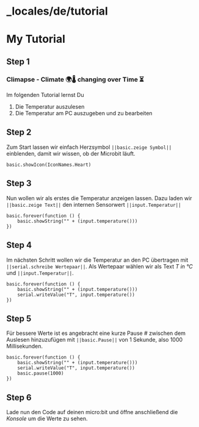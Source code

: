 # _locales/de/tutorial
# My Tutorial
## Step 1

### Climapse - Climate 🌍🌡️ changing over Time  ⏳️

Im folgenden Tutorial lernst Du
1. Die Temperatur auszulesen
2. Die Temperatur am PC auszugeben und zu bearbeiten

## Step 2

Zum Start lassen wir einfach Herzsymbol ``||basic.zeige Symbol||`` einblenden, damit wir wissen,
ob der Microbit läuft. 

```blocks
basic.showIcon(IconNames.Heart)
```

## Step 3

Nun wollen wir als erstes die Temperatur anzeigen lassen. 
Dazu laden wir ``||basic.zeige Text||`` den internen Sensorwert ``||input.Temperatur||`` 

```blocks
basic.forever(function () {
    basic.showString("" + (input.temperature()))
})
```

## Step 4

Im nächsten Schritt wollen wir die Temperatur an den PC übertragen 
mit ``||serial.schreibe Wertepaar||``.
Als Wertepaar wählen wir als Text *T in °C* und ``||input.Temperatur||``.

```blocks
basic.forever(function () {
    basic.showString("" + (input.temperature()))
    serial.writeValue("T", input.temperature())
})
```

## Step 5

Für bessere Werte ist es angebracht eine kurze Pause #
zwischen dem Auslesen hinzuzufügen mit ``||basic.Pause||`` von 1 Sekunde, also 1000 Millisekunden.

```blocks
basic.forever(function () {
    basic.showString("" + (input.temperature()))
    serial.writeValue("T", input.temperature())
    basic.pause(1000)
})
```

## Step 6

Lade nun den Code auf deinen micro:bit und öffne anschließend die *Konsole* um die Werte zu sehen.


 <!-- for PXT/microbit -->
<script src="https://makecode.com/gh-pages-embed.js"></script><script>makeCodeRender("{{ site.makecode.home_url }}", "{{ site.github.owner_name }}/{{ site.github.repository_name }}");</script>

